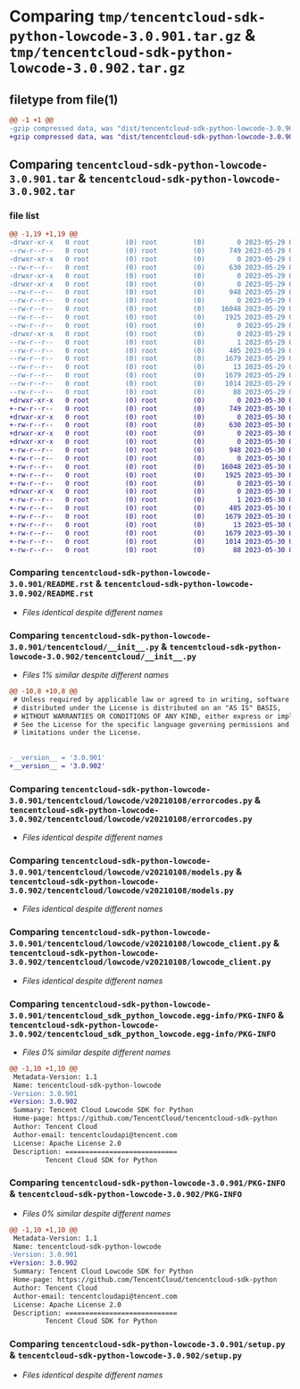 # Comparing `tmp/tencentcloud-sdk-python-lowcode-3.0.901.tar.gz` & `tmp/tencentcloud-sdk-python-lowcode-3.0.902.tar.gz`

## filetype from file(1)

```diff
@@ -1 +1 @@
-gzip compressed data, was "dist/tencentcloud-sdk-python-lowcode-3.0.901.tar", last modified: Mon May 29 02:31:22 2023, max compression
+gzip compressed data, was "dist/tencentcloud-sdk-python-lowcode-3.0.902.tar", last modified: Tue May 30 00:27:04 2023, max compression
```

## Comparing `tencentcloud-sdk-python-lowcode-3.0.901.tar` & `tencentcloud-sdk-python-lowcode-3.0.902.tar`

### file list

```diff
@@ -1,19 +1,19 @@
-drwxr-xr-x   0 root         (0) root         (0)        0 2023-05-29 02:31:22.000000 tencentcloud-sdk-python-lowcode-3.0.901/
--rw-r--r--   0 root         (0) root         (0)      749 2023-05-29 02:31:22.000000 tencentcloud-sdk-python-lowcode-3.0.901/README.rst
-drwxr-xr-x   0 root         (0) root         (0)        0 2023-05-29 02:31:22.000000 tencentcloud-sdk-python-lowcode-3.0.901/tencentcloud/
--rw-r--r--   0 root         (0) root         (0)      630 2023-05-29 02:31:22.000000 tencentcloud-sdk-python-lowcode-3.0.901/tencentcloud/__init__.py
-drwxr-xr-x   0 root         (0) root         (0)        0 2023-05-29 02:31:22.000000 tencentcloud-sdk-python-lowcode-3.0.901/tencentcloud/lowcode/
-drwxr-xr-x   0 root         (0) root         (0)        0 2023-05-29 02:31:22.000000 tencentcloud-sdk-python-lowcode-3.0.901/tencentcloud/lowcode/v20210108/
--rw-r--r--   0 root         (0) root         (0)      948 2023-05-29 02:31:22.000000 tencentcloud-sdk-python-lowcode-3.0.901/tencentcloud/lowcode/v20210108/errorcodes.py
--rw-r--r--   0 root         (0) root         (0)        0 2023-05-29 02:31:22.000000 tencentcloud-sdk-python-lowcode-3.0.901/tencentcloud/lowcode/v20210108/__init__.py
--rw-r--r--   0 root         (0) root         (0)    16048 2023-05-29 02:31:22.000000 tencentcloud-sdk-python-lowcode-3.0.901/tencentcloud/lowcode/v20210108/models.py
--rw-r--r--   0 root         (0) root         (0)     1925 2023-05-29 02:31:22.000000 tencentcloud-sdk-python-lowcode-3.0.901/tencentcloud/lowcode/v20210108/lowcode_client.py
--rw-r--r--   0 root         (0) root         (0)        0 2023-05-29 02:31:22.000000 tencentcloud-sdk-python-lowcode-3.0.901/tencentcloud/lowcode/__init__.py
-drwxr-xr-x   0 root         (0) root         (0)        0 2023-05-29 02:31:22.000000 tencentcloud-sdk-python-lowcode-3.0.901/tencentcloud_sdk_python_lowcode.egg-info/
--rw-r--r--   0 root         (0) root         (0)        1 2023-05-29 02:31:22.000000 tencentcloud-sdk-python-lowcode-3.0.901/tencentcloud_sdk_python_lowcode.egg-info/dependency_links.txt
--rw-r--r--   0 root         (0) root         (0)      485 2023-05-29 02:31:22.000000 tencentcloud-sdk-python-lowcode-3.0.901/tencentcloud_sdk_python_lowcode.egg-info/SOURCES.txt
--rw-r--r--   0 root         (0) root         (0)     1679 2023-05-29 02:31:22.000000 tencentcloud-sdk-python-lowcode-3.0.901/tencentcloud_sdk_python_lowcode.egg-info/PKG-INFO
--rw-r--r--   0 root         (0) root         (0)       13 2023-05-29 02:31:22.000000 tencentcloud-sdk-python-lowcode-3.0.901/tencentcloud_sdk_python_lowcode.egg-info/top_level.txt
--rw-r--r--   0 root         (0) root         (0)     1679 2023-05-29 02:31:22.000000 tencentcloud-sdk-python-lowcode-3.0.901/PKG-INFO
--rw-r--r--   0 root         (0) root         (0)     1014 2023-05-29 02:31:22.000000 tencentcloud-sdk-python-lowcode-3.0.901/setup.py
--rw-r--r--   0 root         (0) root         (0)       88 2023-05-29 02:31:22.000000 tencentcloud-sdk-python-lowcode-3.0.901/setup.cfg
+drwxr-xr-x   0 root         (0) root         (0)        0 2023-05-30 00:27:04.000000 tencentcloud-sdk-python-lowcode-3.0.902/
+-rw-r--r--   0 root         (0) root         (0)      749 2023-05-30 00:27:04.000000 tencentcloud-sdk-python-lowcode-3.0.902/README.rst
+drwxr-xr-x   0 root         (0) root         (0)        0 2023-05-30 00:27:04.000000 tencentcloud-sdk-python-lowcode-3.0.902/tencentcloud/
+-rw-r--r--   0 root         (0) root         (0)      630 2023-05-30 00:27:04.000000 tencentcloud-sdk-python-lowcode-3.0.902/tencentcloud/__init__.py
+drwxr-xr-x   0 root         (0) root         (0)        0 2023-05-30 00:27:04.000000 tencentcloud-sdk-python-lowcode-3.0.902/tencentcloud/lowcode/
+drwxr-xr-x   0 root         (0) root         (0)        0 2023-05-30 00:27:04.000000 tencentcloud-sdk-python-lowcode-3.0.902/tencentcloud/lowcode/v20210108/
+-rw-r--r--   0 root         (0) root         (0)      948 2023-05-30 00:27:04.000000 tencentcloud-sdk-python-lowcode-3.0.902/tencentcloud/lowcode/v20210108/errorcodes.py
+-rw-r--r--   0 root         (0) root         (0)        0 2023-05-30 00:27:04.000000 tencentcloud-sdk-python-lowcode-3.0.902/tencentcloud/lowcode/v20210108/__init__.py
+-rw-r--r--   0 root         (0) root         (0)    16048 2023-05-30 00:27:04.000000 tencentcloud-sdk-python-lowcode-3.0.902/tencentcloud/lowcode/v20210108/models.py
+-rw-r--r--   0 root         (0) root         (0)     1925 2023-05-30 00:27:04.000000 tencentcloud-sdk-python-lowcode-3.0.902/tencentcloud/lowcode/v20210108/lowcode_client.py
+-rw-r--r--   0 root         (0) root         (0)        0 2023-05-30 00:27:04.000000 tencentcloud-sdk-python-lowcode-3.0.902/tencentcloud/lowcode/__init__.py
+drwxr-xr-x   0 root         (0) root         (0)        0 2023-05-30 00:27:04.000000 tencentcloud-sdk-python-lowcode-3.0.902/tencentcloud_sdk_python_lowcode.egg-info/
+-rw-r--r--   0 root         (0) root         (0)        1 2023-05-30 00:27:04.000000 tencentcloud-sdk-python-lowcode-3.0.902/tencentcloud_sdk_python_lowcode.egg-info/dependency_links.txt
+-rw-r--r--   0 root         (0) root         (0)      485 2023-05-30 00:27:04.000000 tencentcloud-sdk-python-lowcode-3.0.902/tencentcloud_sdk_python_lowcode.egg-info/SOURCES.txt
+-rw-r--r--   0 root         (0) root         (0)     1679 2023-05-30 00:27:04.000000 tencentcloud-sdk-python-lowcode-3.0.902/tencentcloud_sdk_python_lowcode.egg-info/PKG-INFO
+-rw-r--r--   0 root         (0) root         (0)       13 2023-05-30 00:27:04.000000 tencentcloud-sdk-python-lowcode-3.0.902/tencentcloud_sdk_python_lowcode.egg-info/top_level.txt
+-rw-r--r--   0 root         (0) root         (0)     1679 2023-05-30 00:27:04.000000 tencentcloud-sdk-python-lowcode-3.0.902/PKG-INFO
+-rw-r--r--   0 root         (0) root         (0)     1014 2023-05-30 00:27:04.000000 tencentcloud-sdk-python-lowcode-3.0.902/setup.py
+-rw-r--r--   0 root         (0) root         (0)       88 2023-05-30 00:27:04.000000 tencentcloud-sdk-python-lowcode-3.0.902/setup.cfg
```

### Comparing `tencentcloud-sdk-python-lowcode-3.0.901/README.rst` & `tencentcloud-sdk-python-lowcode-3.0.902/README.rst`

 * *Files identical despite different names*

### Comparing `tencentcloud-sdk-python-lowcode-3.0.901/tencentcloud/__init__.py` & `tencentcloud-sdk-python-lowcode-3.0.902/tencentcloud/__init__.py`

 * *Files 1% similar despite different names*

```diff
@@ -10,8 +10,8 @@
 # Unless required by applicable law or agreed to in writing, software
 # distributed under the License is distributed on an "AS IS" BASIS,
 # WITHOUT WARRANTIES OR CONDITIONS OF ANY KIND, either express or implied.
 # See the License for the specific language governing permissions and
 # limitations under the License.
 
 
-__version__ = '3.0.901'
+__version__ = '3.0.902'
```

### Comparing `tencentcloud-sdk-python-lowcode-3.0.901/tencentcloud/lowcode/v20210108/errorcodes.py` & `tencentcloud-sdk-python-lowcode-3.0.902/tencentcloud/lowcode/v20210108/errorcodes.py`

 * *Files identical despite different names*

### Comparing `tencentcloud-sdk-python-lowcode-3.0.901/tencentcloud/lowcode/v20210108/models.py` & `tencentcloud-sdk-python-lowcode-3.0.902/tencentcloud/lowcode/v20210108/models.py`

 * *Files identical despite different names*

### Comparing `tencentcloud-sdk-python-lowcode-3.0.901/tencentcloud/lowcode/v20210108/lowcode_client.py` & `tencentcloud-sdk-python-lowcode-3.0.902/tencentcloud/lowcode/v20210108/lowcode_client.py`

 * *Files identical despite different names*

### Comparing `tencentcloud-sdk-python-lowcode-3.0.901/tencentcloud_sdk_python_lowcode.egg-info/PKG-INFO` & `tencentcloud-sdk-python-lowcode-3.0.902/tencentcloud_sdk_python_lowcode.egg-info/PKG-INFO`

 * *Files 0% similar despite different names*

```diff
@@ -1,10 +1,10 @@
 Metadata-Version: 1.1
 Name: tencentcloud-sdk-python-lowcode
-Version: 3.0.901
+Version: 3.0.902
 Summary: Tencent Cloud Lowcode SDK for Python
 Home-page: https://github.com/TencentCloud/tencentcloud-sdk-python
 Author: Tencent Cloud
 Author-email: tencentcloudapi@tencent.com
 License: Apache License 2.0
 Description: ============================
         Tencent Cloud SDK for Python
```

### Comparing `tencentcloud-sdk-python-lowcode-3.0.901/PKG-INFO` & `tencentcloud-sdk-python-lowcode-3.0.902/PKG-INFO`

 * *Files 0% similar despite different names*

```diff
@@ -1,10 +1,10 @@
 Metadata-Version: 1.1
 Name: tencentcloud-sdk-python-lowcode
-Version: 3.0.901
+Version: 3.0.902
 Summary: Tencent Cloud Lowcode SDK for Python
 Home-page: https://github.com/TencentCloud/tencentcloud-sdk-python
 Author: Tencent Cloud
 Author-email: tencentcloudapi@tencent.com
 License: Apache License 2.0
 Description: ============================
         Tencent Cloud SDK for Python
```

### Comparing `tencentcloud-sdk-python-lowcode-3.0.901/setup.py` & `tencentcloud-sdk-python-lowcode-3.0.902/setup.py`

 * *Files identical despite different names*

